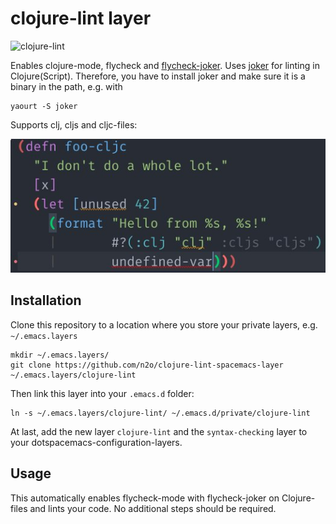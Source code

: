 # clojure-lint layer

![clojure-lint](img/emacs.png)

Enables clojure-mode, flycheck and
[flycheck-joker](https://github.com/candid82/flycheck-joker). Uses
[joker](https://github.com/candid82/joker) for linting in Clojure(Script).
Therefore, you have to install joker and make sure it is a binary in the path,
e.g. with

    yaourt -S joker

Supports clj, cljs and cljc-files:

![cljc_support](img/cljc_support.jpg)

## Installation

Clone this repository to a location where you store your private layers, e.g. `~/.emacs.layers`

    mkdir ~/.emacs.layers/
    git clone https://github.com/n2o/clojure-lint-spacemacs-layer ~/.emacs.layers/clojure-lint
    
Then link this layer into your `.emacs.d` folder:

    ln -s ~/.emacs.layers/clojure-lint/ ~/.emacs.d/private/clojure-lint
    
At last, add the new layer `clojure-lint` and the `syntax-checking` layer to your dotspacemacs-configuration-layers.


## Usage

This automatically enables flycheck-mode with flycheck-joker on Clojure-files
and lints your code. No additional steps should be required.
